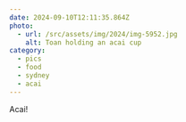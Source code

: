 ```yaml
---
date: 2024-09-10T12:11:35.864Z
photo:
  - url: /src/assets/img/2024/img-5952.jpg
    alt: Toan holding an acai cup
category:
  - pics
  - food
  - sydney
  - acai
---
```


Acai!
